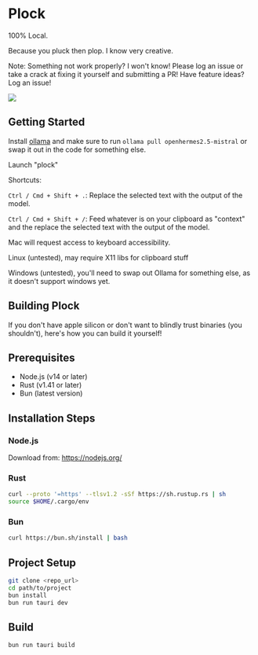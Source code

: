 # Plock

100% Local.

Because you pluck then plop. I know very creative.

Note: Something not work properly? I won't know! Please log an issue or take a crack at fixing it yourself and submitting a PR! Have feature ideas? Log an issue!

<a href="https://www.loom.com/share/fed267e695d145c88e6bff7e631da8e0">
  <img style="max-width:300px;" src="https://cdn.loom.com/sessions/thumbnails/fed267e695d145c88e6bff7e631da8e0-with-play.gif">
</a>

## Getting Started

Install [ollama](https://github.com/jmorganca/ollama) and make sure to run `ollama pull openhermes2.5-mistral` or swap it out in the code for something else.

Launch "plock"

Shortcuts:

`Ctrl / Cmd + Shift + .`: Replace the selected text with the output of the model.

`Ctrl / Cmd + Shift + /`: Feed whatever is on your clipboard as "context" and the replace the selected text with the output of the model.

Mac will request access to keyboard accessibility.

Linux (untested), may require X11 libs for clipboard stuff

Windows (untested), you'll need to swap out Ollama for something else, as it doesn't support windows yet.

## Building Plock
If you don't have apple silicon or don't want to blindly trust binaries (you shouldn't), here's how you can build it yourself!

## Prerequisites

- Node.js (v14 or later)
- Rust (v1.41 or later)
- Bun (latest version)

## Installation Steps

### Node.js

Download from: https://nodejs.org/

### Rust

```bash
curl --proto '=https' --tlsv1.2 -sSf https://sh.rustup.rs | sh
source $HOME/.cargo/env
```

### Bun

```bash
curl https://bun.sh/install | bash
```

## Project Setup

```bash
git clone <repo_url>
cd path/to/project
bun install
bun run tauri dev
```

## Build

```bash
bun run tauri build
```
